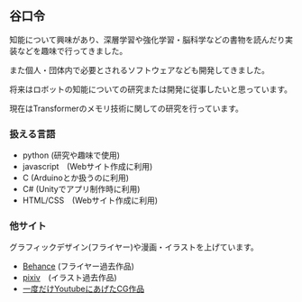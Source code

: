 ## 谷口令

知能について興味があり、深層学習や強化学習・脳科学などの書物を読んだり実装などを趣味で⾏ってきました。

また個⼈・団体内で必要とされるソフトウェアなども開発してきました。

将来はロボットの知能についての研究または開発に従事したいと思っています。

現在はTransformerのメモリ技術に関しての研究を行っています。


### 扱える言語
- python (研究や趣味で使用)
- javascript　(Webサイト作成に利用)
- C (Arduinoとか扱うのに利用)
- C# (Unityでアプリ制作時に利用)
- HTML/CSS　(Webサイト作成に利用)

### 他サイト

グラフィックデザイン(フライヤー)や漫画・イラストを上げています。

- [Behance](https://www.behance.net/3c2318bd) (フライヤー過去作品)
- [pixiv](https://www.pixiv.net/users/20525860)　(イラスト過去作品)
- [一度だけYoutubeにあげたCG作品](https://www.youtube.com/watch?v=eZlA_81eDMU)
